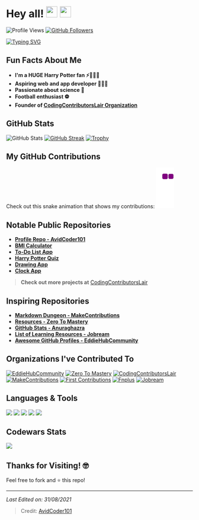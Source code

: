 # Hey all! <img src="https://media2.giphy.com/media/Lm5hxmmI6ucOQGfjKj/giphy.gif?cid=6c09b952o9xti0m387z597k2xqipch3qmqjydym98oef87ve&rid=giphy.gif&ct=s" width="30" height="30"> <img src="https://media.tenor.com/images/2adfe94e69139f3e22623b61d375a7a7/tenor.gif" width="30" height="30">

![Profile Views](https://profile-counter.glitch.me/Ulises2024/count.svg)
[![GitHub Followers](https://img.shields.io/github/followers/Ulises2024.svg?style=social&label=Followers)](https://github.com/Ulises2024?tab=followers)

[![Typing SVG](https://readme-typing-svg.herokuapp.com?font=Architects+Daughter&color=7AF79A&size=30&lines=Hey!+It's+AvidCoder!;I'm+a+learning+developer...;I'm+a+CRAZY+football+fan;And+I'm+a+proud+GitHub+user)](https://git.io/typing-svg)

## Fun Facts About Me

- **I'm a HUGE Harry Potter fan ⚡🧙🏻‍♂️**
- **Aspiring web and app developer 👩🏻‍💻**
- **Passionate about science 🔬**
- **Football enthusiast ⚽**
- **Founder of [CodingContributorsLair Organization](https://github.com/CodingContributorsLair/)**

## GitHub Stats

![GitHub Stats](https://github-readme-stats.vercel.app/api?username=Ulises2024&show_icons=true&theme=radical)
[![GitHub Streak](https://github-readme-streak-stats.herokuapp.com/?user=Ulises2024&theme=radical)](https://git.io/streak-stats)
[![Trophy](https://github-profile-trophy.vercel.app/?username=Ulises2024)](https://github.com/ryo-ma/github-profile-trophy)

## My GitHub Contributions

Check out this snake animation that shows my contributions:
![Snake Animation](https://github.com/AvidCoder101/AvidCoder101/blob/output/github-contribution-grid-snake.gif)

## Notable Public Repositories

- **[Profile Repo - AvidCoder101](https://github.com/AvidCoder101/AvidCoder101)**
- **[BMI Calculator](https://github.com/AvidCoder101/BMICalculator)**
- **[To-Do List App](https://github.com/AvidCoder101/To-do-list)**
- **[Harry Potter Quiz](https://github.com/AvidCoder101/Harry-Potter-Quiz)**
- **[Drawing App](https://github.com/AvidCoder101/Drawing-App)**
- **[Clock App](https://github.com/AvidCoder101/Clock-App)**

> **Check out more projects at** [CodingContributorsLair](https://github.com/CodingContributorsLair)

## Inspiring Repositories

- **[Markdown Dungeon - MakeContributions](https://github.com/MakeContributions/markdown-dungeon)**
- **[Resources - Zero To Mastery](https://github.com/zero-to-mastery/resources)**
- **[GitHub Stats - Anuraghazra](https://github.com/anuraghazra/github-readme-stats)**
- **[List of Learning Resources - Jobream](https://github.com/Jobream/List-of-Learning-Resources)**
- **[Awesome GitHub Profiles - EddieHubCommunity](https://github.com/EddieHubCommunity/awesome-github-profiles)**

## Organizations I've Contributed To

[![EddieHubCommunity](https://avatars.githubusercontent.com/u/66388388?s=88&v=4)](https://github.com/EddieHubCommunity)
[![Zero To Mastery](https://avatars.githubusercontent.com/u/35373879?s=60&v=4)](https://github.com/zero-to-mastery)
[![CodingContributorsLair](https://avatars.githubusercontent.com/u/87652881?s=200&v=4)](https://github.com/CodingContributorsLair)
[![MakeContributions](https://avatars.githubusercontent.com/u/67384272?s=88&v=4)](https://github.com/MakeContributions)
[![First Contributions](https://avatars.githubusercontent.com/u/37713493?s=88&v=4)](https://github.com/firstcontributions)
[![Fnplus](https://avatars.githubusercontent.com/u/24355438?s=88&v=4)](https://github.com/fnplus)
[![Jobream](https://avatars.githubusercontent.com/u/68013560?s=88&v=4)](https://github.com/jobream)

## Languages & Tools

![](https://img.shields.io/badge/React-20232A?style=for-the-badge&logo=react&logoColor=61DAFB)
![](https://img.shields.io/badge/Markdown-000000?style=for-the-badge&logo=markdown&logoColor=white)
![](https://img.shields.io/badge/JavaScript-F7DF1E?style=for-the-badge&logo=javascript&logoColor=black)
![](https://img.shields.io/badge/HTML5-E34F26?style=for-the-badge&logo=html5&logoColor=white)
![](https://img.shields.io/badge/CSS3-1572B6?style=for-the-badge&logo=css3&logoColor=white)

## Codewars Stats

<img src="https://www.codewars.com/users/edu_Itis/badges/micro" width="200"/>

## Thanks for Visiting! 🤓

Feel free to fork and ⭐️ this repo!

---

_Last Edited on: 31/08/2021_

> Credit: [AvidCoder101](https://github.com/AvidCoder101)
